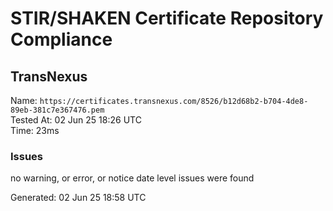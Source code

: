 # STIR/SHAKEN Certificate Repository Compliance

## TransNexus

Name: `https://certificates.transnexus.com/8526/b12d68b2-b704-4de8-89eb-381c7e367476.pem`\
Tested At: 02 Jun 25 18:26 UTC\
Time: 23ms

### Issues

no warning, or error, or notice date level issues were found

Generated: 02 Jun 25 18:58 UTC